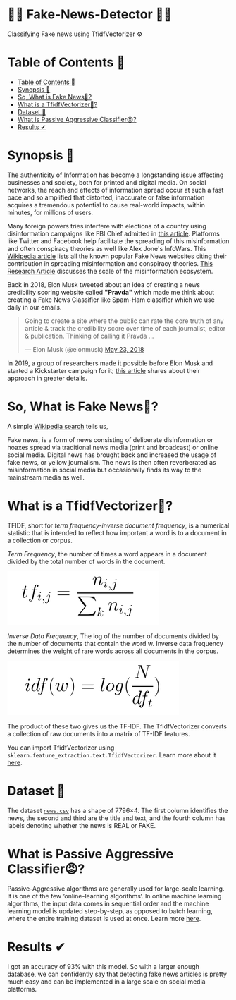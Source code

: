 # 🚨🚨 Fake-News-Detector 🚨🚨 <!-- omit in toc -->

Classifying Fake news using TfidfVectorizer ⚙

# Table of Contents 📃

- [Table of Contents 📃](#table-of-contents-)
- [Synopsis 📝](#synopsis-)
- [So, What is Fake News🚫?](#so-what-is-fake-news)
- [What is a TfidfVectorizer💭?](#what-is-a-tfidfvectorizer)
- [Dataset 🔘](#dataset-)
- [What is Passive Aggressive Classifier😡?](#what-is-passive-aggressive-classifier)
- [Results ✔](#results-)

# Synopsis 📝

The authenticity of Information has become a longstanding issue affecting businesses and society, both for printed and digital media. On social networks, the reach and effects of information spread occur at such a fast pace and so amplified that distorted, inaccurate or false information acquires a tremendous potential to cause real-world impacts, within minutes, for millions of users.

Many foreign powers tries interfere with elections of a country using disinformation campaigns like FBI Chief admitted in [this article](https://www.bbc.com/news/technology-51399568). Platforms like Twitter and Facebook help facilitate the spreading of this misinformation and often conspiracy theories as well like Alex Jone's InfoWars. 
This [Wikipedia article](https://en.wikipedia.org/wiki/List_of_fake_news_websites) lists all the known popular Fake News websites citing their contribution in spreading misinformation and conspiracy theories.
[This Research Article](https://advances.sciencemag.org/content/6/14/eaay3539) discusses the scale of the misinformation ecosystem.

Back in 2018, Elon Musk tweeted about an idea of creating a news credibility scoring website called **"Pravda"** which made me think about creating a Fake News Classifier like Spam-Ham classifier which we use daily in our emails.

<blockquote class="twitter-tweet"><p lang="en" dir="ltr">Going to create a site where the public can rate the core truth of any article &amp; track the credibility score over time of each journalist, editor &amp; publication. Thinking of calling it Pravda …</p>&mdash; Elon Musk (@elonmusk) <a href="https://twitter.com/elonmusk/status/999367582271422464?ref_src=twsrc%5Etfw">May 23, 2018</a></blockquote>

In 2019, a group of researchers made it possible before Elon Musk and started a Kickstarter campaign for it; [this article](https://www.sciencealert.com/scientists-have-beaten-elon-musk-to-a-fake-news-solution-and-it-s-gaining-traction) shares about their approach in greater details.

# So, What is Fake News🚫?

A simple [Wikipedia search](https://en.wikipedia.org/wiki/Fake_news) tells us, 

Fake news, is a form of news consisting of deliberate disinformation or hoaxes spread via traditional news media (print and broadcast) or online social media. Digital news has brought back and increased the usage of fake news, or yellow journalism. The news is then often reverberated as misinformation in social media but occasionally finds its way to the mainstream media as well.

# What is a TfidfVectorizer💭?

 TFIDF, short for *term frequency-inverse document frequency*, is a numerical statistic that is intended to reflect how important a word is to a document in a collection or corpus.

*Term Frequency*, the number of times a word appears in a document divided by the total number of words in the document.

![Term Frequency formula](img/1.png)

*Inverse Data Frequency*, The log of the number of documents divided by the number of documents that contain the word w. Inverse data frequency determines the weight of rare words across all documents in the corpus.

![Inverse Data Frequency Formula](img/2.png)

The product of these two gives us the TF-IDF. The TfidfVectorizer converts a collection of raw documents into a matrix of TF-IDF features.

You can import TfidfVectorizer using `sklearn.feature_extraction.text.TfidfVectorizer`. Learn more about it [here](https://scikit-learn.org/stable/modules/generated/sklearn.feature_extraction.text.TfidfVectorizer.html).

# Dataset 🔘

The dataset [`news.csv`](data/news.csv) has a shape of 7796×4. The first column identifies the news, the second and third are the title and text, and the fourth column has labels denoting whether the news is REAL or FAKE.

# What is Passive Aggressive Classifier😡?

Passive-Aggressive algorithms are generally used for large-scale learning. It is one of the few ‘online-learning algorithms‘. In online machine learning algorithms, the input data comes in sequential order and the machine learning model is updated step-by-step, as opposed to batch learning, where the entire training dataset is used at once. Learn more [here](https://www.geeksforgeeks.org/passive-aggressive-classifiers/).

# Results ✔

I got an accuracy of 93% with this model. So with a larger enough database, we can confidently say that detecting fake news articles is pretty much easy and can be implemented in a large scale on social media platforms.
